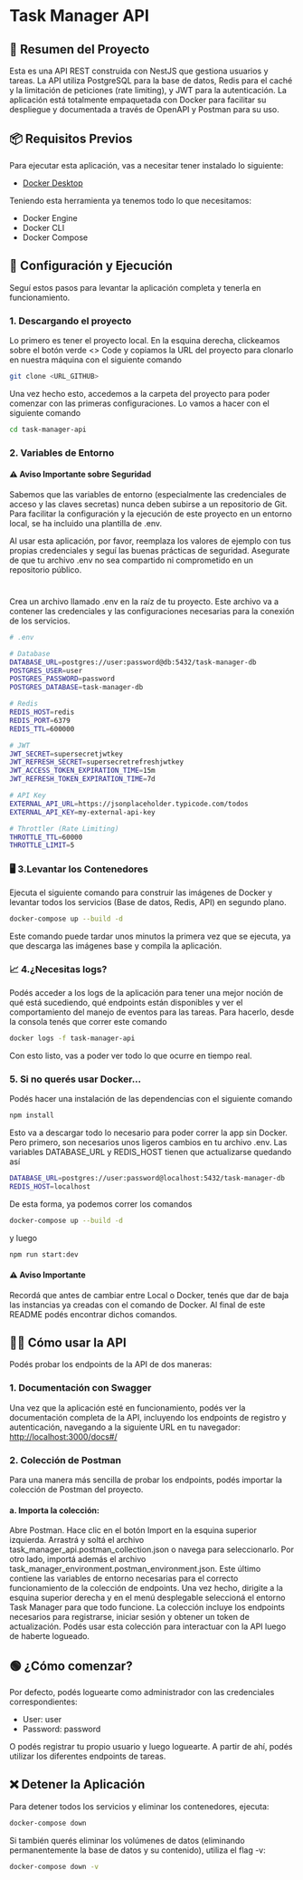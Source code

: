# Task Manager API

## 🚀 Resumen del Proyecto

Esta es una API REST construida con NestJS que gestiona usuarios y tareas. La API utiliza PostgreSQL para la base de datos, Redis para el caché y la limitación de peticiones (rate limiting), y JWT para la autenticación. La aplicación está totalmente empaquetada con Docker para facilitar su despliegue y documentada a través de OpenAPI y Postman para su uso.

## 📦 Requisitos Previos

Para ejecutar esta aplicación, vas a necesitar tener instalado lo siguiente:

- [Docker Desktop](https://docs.docker.com/get-started/get-docker/)

Teniendo esta herramienta ya tenemos todo lo que necesitamos:

- Docker Engine
- Docker CLI
- Docker Compose

## 🔧 Configuración y Ejecución

Seguí estos pasos para levantar la aplicación completa y tenerla en funcionamiento.

### 1. Descargando el proyecto

Lo primero es tener el proyecto local. En la esquina derecha, clickeamos sobre el botón verde <> Code y copiamos la URL del proyecto para clonarlo en nuestra máquina con el siguiente comando

```bash
git clone <URL_GITHUB>
```

Una vez hecho esto, accedemos a la carpeta del proyecto para poder comenzar con las primeras configuraciones. Lo vamos a hacer con el siguiente comando

```bash
cd task-manager-api
```

### 2. Variables de Entorno

#### ⚠️ Aviso Importante sobre Seguridad

Sabemos que las variables de entorno (especialmente las credenciales de acceso y las claves secretas) nunca deben subirse a un repositorio de Git. Para facilitar la configuración y la ejecución de este proyecto en un entorno local, se ha incluido una plantilla de .env.

Al usar esta aplicación, por favor, reemplaza los valores de ejemplo con tus propias credenciales y seguí las buenas prácticas de seguridad. Asegurate de que tu archivo .env no sea compartido ni comprometido en un repositorio público.

#

Crea un archivo llamado .env en la raíz de tu proyecto. Este archivo va a contener las credenciales y las configuraciones necesarias para la conexión de los servicios.

```bash
# .env

# Database
DATABASE_URL=postgres://user:password@db:5432/task-manager-db
POSTGRES_USER=user
POSTGRES_PASSWORD=password
POSTGRES_DATABASE=task-manager-db

# Redis
REDIS_HOST=redis
REDIS_PORT=6379
REDIS_TTL=600000

# JWT
JWT_SECRET=supersecretjwtkey
JWT_REFRESH_SECRET=supersecretrefreshjwtkey
JWT_ACCESS_TOKEN_EXPIRATION_TIME=15m
JWT_REFRESH_TOKEN_EXPIRATION_TIME=7d

# API Key
EXTERNAL_API_URL=https://jsonplaceholder.typicode.com/todos
EXTERNAL_API_KEY=my-external-api-key

# Throttler (Rate Limiting)
THROTTLE_TTL=60000
THROTTLE_LIMIT=5
```

### 🖥️ 3.Levantar los Contenedores

Ejecuta el siguiente comando para construir las imágenes de Docker y levantar todos los servicios (Base de datos, Redis, API) en segundo plano.

```bash
docker-compose up --build -d
```

Este comando puede tardar unos minutos la primera vez que se ejecuta, ya que descarga las imágenes base y compila la aplicación.

### 📈 4.¿Necesitas logs?

Podés acceder a los logs de la aplicación para tener una mejor noción de qué está sucediendo, qué endpoints están disponibles y ver el comportamiento del manejo de eventos para las tareas.
Para hacerlo, desde la consola tenés que correr este comando

```bash
docker logs -f task-manager-api
```

Con esto listo, vas a poder ver todo lo que ocurre en tiempo real.

### 5. Si no querés usar Docker...

Podés hacer una instalación de las dependencias con el siguiente comando

```bash
npm install
```

Esto va a descargar todo lo necesario para poder correr la app sin Docker. Pero primero, son necesarios unos ligeros cambios en tu archivo .env.
Las variables DATABASE_URL y REDIS_HOST tienen que actualizarse quedando así

```bash
DATABASE_URL=postgres://user:password@localhost:5432/task-manager-db
REDIS_HOST=localhost
```

De esta forma, ya podemos correr los comandos

```bash
docker-compose up --build -d
```

y luego

```bash
npm run start:dev
```

#### ⚠️ Aviso Importante

Recordá que antes de cambiar entre Local o Docker, tenés que dar de baja las instancias ya creadas con el comando de Docker. Al final de este README podés encontrar dichos comandos.

## 👨‍💻 Cómo usar la API

Podés probar los endpoints de la API de dos maneras:

### 1. Documentación con Swagger

Una vez que la aplicación esté en funcionamiento, podés ver la documentación completa de la API, incluyendo los endpoints de registro y autenticación, navegando a la siguiente URL en tu navegador:
[http://localhost:3000/docs#/](http://localhost:3000/docs#/)

### 2. Colección de Postman

Para una manera más sencilla de probar los endpoints, podés importar la colección de Postman del proyecto.

#### a. Importa la colección:

Abre Postman.
Hace clic en el botón Import en la esquina superior izquierda.
Arrastrá y soltá el archivo task_manager_api.postman_collection.json o navega para seleccionarlo.
Por otro lado, importá además el archivo task_manager_environment.postman_environment.json. Este último contiene las variables de entorno necesarias para el correcto funcionamiento de la colección de endpoints.
Una vez hecho, dirigite a la esquina superior derecha y en el menú desplegable seleccioná el entorno Task Manager para que todo funcione.
La colección incluye los endpoints necesarios para registrarse, iniciar sesión y obtener un token de actualización.
Podés usar esta colección para interactuar con la API luego de haberte logueado.

## 🟢 ¿Cómo comenzar?

Por defecto, podés loguearte como administrador con las credenciales correspondientes:

- User: user
- Password: password

O podés registrar tu propio usuario y luego loguearte. A partir de ahí, podés utilizar los diferentes endpoints de tareas.

## ❌ Detener la Aplicación

Para detener todos los servicios y eliminar los contenedores, ejecuta:

```bash
docker-compose down
```

Si también querés eliminar los volúmenes de datos (eliminando permanentemente la base de datos y su contenido), utiliza el flag -v:

```bash
docker-compose down -v
```
